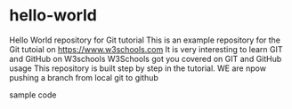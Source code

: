 # hello-world
Hello World repository for Git tutorial
This is an example repository for the Git tutoial on https://www.w3schools.com
It is very interesting to learn GIT and GitHub on W3schools 
W3Schools got you covered on GIT and GitHub usage
This repository is built step by step in the tutorial.
WE are npow pushing a branch from local git to github

sample code
